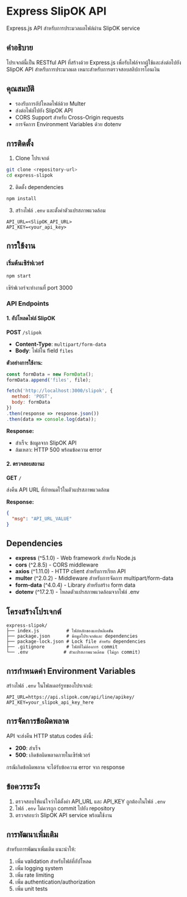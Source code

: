 # Express SlipOK API

Express.js API สำหรับการประมวลผลไฟล์ผ่าน SlipOK service

## คำอธิบาย

โปรเจกต์นี้เป็น RESTful API ที่สร้างด้วย Express.js เพื่อรับไฟล์จากผู้ใช้และส่งต่อไปยัง SlipOK API สำหรับการประมวลผล เหมาะสำหรับการตรวจสอบสลิปการโอนเงิน

## คุณสมบัติ

- รองรับการอัปโหลดไฟล์ด้วย Multer
- ส่งต่อไฟล์ไปยัง SlipOK API
- CORS Support สำหรับ Cross-Origin requests
- การจัดการ Environment Variables ด้วย dotenv

## การติดตั้ง

1. Clone โปรเจกต์
```bash
git clone <repository-url>
cd express-slipok
```

2. ติดตั้ง dependencies
```bash
npm install
```

3. สร้างไฟล์ `.env` และตั้งค่าตัวแปรสภาพแวดล้อม
```env
API_URL=<SlipOK_API_URL>
API_KEY=<your_api_key>
```

## การใช้งาน

### เริ่มต้นเซิร์ฟเวอร์

```bash
npm start
```

เซิร์ฟเวอร์จะทำงานที่ port 3000

### API Endpoints

#### 1. อัปโหลดไฟล์ SlipOK

**POST** `/slipok`

- **Content-Type**: `multipart/form-data`
- **Body**: ไฟล์ใน field `files`

**ตัวอย่างการใช้งาน:**

```javascript
const formData = new FormData();
formData.append('files', file);

fetch('http://localhost:3000/slipok', {
  method: 'POST',
  body: formData
})
.then(response => response.json())
.then(data => console.log(data));
```

**Response:**
- สำเร็จ: ข้อมูลจาก SlipOK API
- ล้มเหลว: HTTP 500 พร้อมข้อความ error

#### 2. ตรวจสอบสถานะ

**GET** `/`

ส่งคืน API URL ที่กำหนดไว้ในตัวแปรสภาพแวดล้อม

**Response:**
```json
{
  "msg": "API_URL_VALUE"
}
```

## Dependencies

- **express** (^5.1.0) - Web framework สำหรับ Node.js
- **cors** (^2.8.5) - CORS middleware
- **axios** (^1.11.0) - HTTP client สำหรับการเรียก API
- **multer** (^2.0.2) - Middleware สำหรับการจัดการ multipart/form-data
- **form-data** (^4.0.4) - Library สำหรับสร้าง form data
- **dotenv** (^17.2.1) - โหลดตัวแปรสภาพแวดล้อมจากไฟล์ .env

## โครงสร้างโปรเจกต์

```
express-slipok/
├── index.js          # ไฟล์หลักของแอปพลิเคชัน
├── package.json      # ข้อมูลโปรเจกต์และ dependencies
├── package-lock.json # Lock file สำหรับ dependencies
├── .gitignore        # ไฟล์ที่ไม่ต้องการ commit
└── .env             # ตัวแปรสภาพแวดล้อม (ไม่ถูก commit)
```

## การกำหนดค่า Environment Variables

สร้างไฟล์ `.env` ในโฟลเดอร์รูทของโปรเจกต์:

```env
API_URL=https://api.slipok.com/api/line/apikey/
API_KEY=your_slipok_api_key_here
```

## การจัดการข้อผิดพลาด

API จะส่งคืน HTTP status codes ดังนี้:

- **200**: สำเร็จ
- **500**: เกิดข้อผิดพลาดภายในเซิร์ฟเวอร์

กรณีเกิดข้อผิดพลาด จะได้รับข้อความ error จาก response

## ข้อควรระวัง

1. ตรวจสอบให้แน่ใจว่าได้ตั้งค่า API_URL และ API_KEY ถูกต้องในไฟล์ `.env`
2. ไฟล์ `.env` ไม่ควรถูก commit ไปยัง repository
3. ตรวจสอบว่า SlipOK API service พร้อมใช้งาน

## การพัฒนาเพิ่มเติม

สำหรับการพัฒนาเพิ่มเติม แนะนำให้:

1. เพิ่ม validation สำหรับไฟล์ที่อัปโหลด
2. เพิ่ม logging system
3. เพิ่ม rate limiting
4. เพิ่ม authentication/authorization
5. เพิ่ม unit tests

